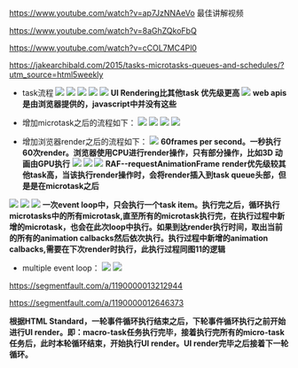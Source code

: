 
https://www.youtube.com/watch?v=ap7JzNNAeVo   最佳讲解视频

https://www.youtube.com/watch?v=8aGhZQkoFbQ

https://www.youtube.com/watch?v=cCOL7MC4Pl0

https://jakearchibald.com/2015/tasks-microtasks-queues-and-schedules/?utm_source=html5weekly

- task流程
![](1.PNG)
![](2.PNG)
![](3.PNG)
![](6.PNG)
![](4.PNG)
	**UI Rendering比其他task 优先级更高**
![](5.PNG)
	**web apis是由浏览器提供的，javascript中并没有这些**

- 增加microtask之后的流程如下：
![](7.PNG)
![](8.PNG)
![](9.PNG)
![](10.PNG)

- 增加浏览器render之后的流程如下：
![](11.PNG)
	**60frames per second。一秒执行60次render。浏览器使用CPU进行render操作，只有部分操作，比如3D 动画由GPU执行**
![](12.PNG)
![](13.PNG)
![](14.PNG)
	**RAF--requestAnimationFrame**
    **render优先级较其他task高，当该执行render操作时，会将render插入到task queue头部，但是是在microtask之后**
    
![](15.PNG)
![](16.PNG)
![](17.PNG)
   **一次event loop中，只会执行一个task item。执行完之后，循环执行microtasks中的所有microtask,直至所有的microtask执行完，在执行过程中新增的microtask，也会在此次loop中执行。如果到达render执行时间，取出当前的所有的animation calbacks然后依次执行。执行过程中新增的animation calbacks,需要在下次render时执行，此执行过程同图11的逻辑**
   
- multiple event loop：
![](18.PNG)
![](19.PNG)



https://segmentfault.com/a/1190000013212944

https://segmentfault.com/a/1190000012646373

**根据HTML Standard，一轮事件循环执行结束之后，下轮事件循环执行之前开始进行UI render。即：macro-task任务执行完毕，接着执行完所有的micro-task任务后，此时本轮循环结束，开始执行UI render。UI render完毕之后接着下一轮循环。**
